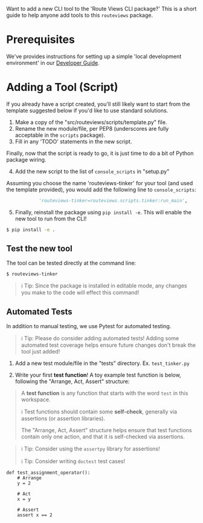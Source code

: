 Want to add a new CLI tool to the 'Route Views CLI package?'
This is a short guide to help anyone add tools to this `routeviews` package.

# Prerequisites

We've provides instructions for setting up a simple 'local development environment' in our [Developer Guide](./development.md).

# Adding a Tool (Script)

If you already have a script created, you'll still likely want to start from the template suggested below if you'd like to use standard solutions.

1. Make a copy of the "src/routeviews/scripts/template.py" file.
2. Rename the new module/file, per PEP8 (underscores are fully acceptable in the `scripts` package).
3. Fill in any 'TODO' statements in the new script.

Finally, now that the script is ready to go, it is just time to do a bit of Python package wiring. 

4. Add the new script to the list of `console_scripts` in "setup.py"

Assuming you choose the name 'routeviews-tinker' for your tool (and used the template provided), you would add the following line to `console_scripts`:
```python
            'routeviews-tinker=routeviews.scripts.tinker:run_main',
```

5. Finally, reinstall the package using `pip install -e`. This will enable the new tool to run from the CLI!

```bash
$ pip install -e .
```

## Test the new tool

The tool can be tested directly at the command line:

```
$ routeviews-tinker
```

> ℹ Tip: Since the package is installed in editable mode, any changes you make to the code will effect this command!

## Automated Tests

In addition to manual testing, we use Pytest for automated testing.

> ℹ Tip: Please do consider adding automated tests!
> Adding some automated test coverage helps ensure future changes don't break the tool just added!

1. Add a new test module/file in the "tests" directory. Ex. `test_tinker.py`

2. Write your first **test function**! A toy example test function is below, following the "Arrange, Act, Assert" structure:

> A **test function** is any function that starts with the word `test` in this workspace.
>
> ℹ Test functions should contain some **self-check**, generally via assertions (or assertion libraries).
>
> The "Arrange, Act, Assert" structure helps ensure that test functions contain only one action, and that it is self-checked via assertions.

> ℹ Tip: Consider using the `assertpy` library for assertions!
>  
> ℹ Tip: Consider writing `doctest` test cases! 

```
def test_assignment_operator():
    # Arrange
    y = 2

    # Act
    x = y

    # Assert
    assert x == 2
```

